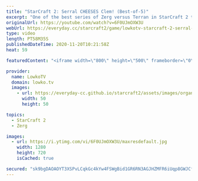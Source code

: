 ```yaml
---
title: "StarCraft 2: Serral CHEESES Clem! (Best-of-5)"
excerpt: "One of the best series of Zerg versus Terran in StarCraft 2 that I've seen recently. In this match between Serral and Clem, we see Serral going for some very strange build orders that seem to throw Clem off guard.  Become a YouTube member: https://lowko.tv/join Support my work on Patreon: http://www.patreon.com/lowkotv"
originalUrl: https://youtube.com/watch?v=6F0UJmOXW3U
webUrl: https://everyday.cc/starcraft2/game/lowkotv-starcraft-2-serral-cheeses-clem-best-of-5/
type: video
length: PT58M35S
publishedDateTime: 2020-11-20T10:21:58Z
heat: 59

featuredContent: "<iframe width=\"800\" height=\"500\" frameborder=\"0\" src=\"https://www.youtube.com/embed/6F0UJmOXW3U\" allow=\"accelerometer; autoplay; encrypted-media; gyroscope; picture-in-picture\" allowfullscreen></iframe>"

provider:
  name: LowkoTV
  domain: lowko.tv
  images:
    - url: https://everyday-cc.github.io/starcraft2/assets/images/organizations/lowko.tv-50x50.jpg
      width: 50
      height: 50

topics:
  - StarCraft 2
  - Zerg

images:
  - url: https://i.ytimg.com/vi/6F0UJmOXW3U/maxresdefault.jpg
    width: 1280
    height: 720
    isCached: true

secured: "sk9bgDAOAOYT3XSPvLCqkGc4kYw4FSWgBid1GR6RN3AGJHZMFR6iUqp8GWJCfw36gPn2/GJC1Rpvlo2lZ0eovmJuBG+rcErHSS7GTdjO0RYwgLeP7JmRPqUJnlvYePhqCuur6Zq3hSPIhLpYipbHfxhZ5F1BQo3yMFqB9jztqy7QgsSadhUkpWIxmgMQN8IZlZLz3geJ0clYBRCvTKWBX9i6MmyuMm/zMbBXXnpHK6h4fxE2rZZMb3oT9YC6n/3udzBdPQdo9/QNrdTREKKoTtCGCtlGNMz6JsljGO3V27QvQ4q9XAbC8tffr8yMBAQWbZlyXkrSEFGeG7P54UV+yDlSzVT4rWDko9EjZXMaY+CE/+mAEBQSjqh8CRywtX9ORNdTGNzPMmyifvqkyXjHGDG51DlWNGAzYZ0I+jVqJFAgtlgxEq3Cy5K7jk2+misX;CXIWNsw/vVVd6DtZda97uw=="
---
```


